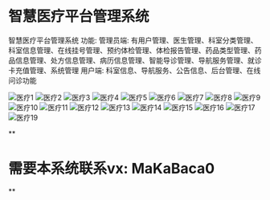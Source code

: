 # 智慧医疗平台管理系统
智慧医疗平台管理系统 功能: 
管理员端: 有用户管理、医生管理、科室分类管理、科室信息管理、在线挂号管理、预约体检管理、体检报告管理、药品类型管理、药品信息管理、处方信息管理、病历信息管理、智能导诊管理、导航服务管理、就诊卡充值管理、系统管理 
用户端: 科室信息、导航服务、公告信息、后台管理、在线问诊功能

![医疗1](https://github.com/MaCa-BaKa/zhihuiyiliaopingtaiguanlixitong/assets/102128690/cbc1765a-6bed-401f-89ed-b4f79f11911b)
![医疗2](https://github.com/MaCa-BaKa/zhihuiyiliaopingtaiguanlixitong/assets/102128690/83f73f32-6db9-4804-9bf2-d58630f3d2b9)
![医疗3](https://github.com/MaCa-BaKa/zhihuiyiliaopingtaiguanlixitong/assets/102128690/465e73b0-bbac-4408-a1ae-5557e400ad2d)
![医疗4](https://github.com/MaCa-BaKa/zhihuiyiliaopingtaiguanlixitong/assets/102128690/e1194219-876c-4838-bd07-df8132e03f6f)
![医疗5](https://github.com/MaCa-BaKa/zhihuiyiliaopingtaiguanlixitong/assets/102128690/967faa9d-7b0c-4581-bdfe-f7dad36f67ca)
![医疗6](https://github.com/MaCa-BaKa/zhihuiyiliaopingtaiguanlixitong/assets/102128690/21717410-4655-4373-89b8-1def44d713de)
![医疗7](https://github.com/MaCa-BaKa/zhihuiyiliaopingtaiguanlixitong/assets/102128690/e9d81302-03fd-45ee-914c-26bd2ec47722)
![医疗8](https://github.com/MaCa-BaKa/zhihuiyiliaopingtaiguanlixitong/assets/102128690/05778f5f-3ae6-46dd-814b-bf98302ac495)
![医疗9](https://github.com/MaCa-BaKa/zhihuiyiliaopingtaiguanlixitong/assets/102128690/cfff5415-6d55-4253-b800-467e90d2e3c7)
![医疗10](https://github.com/MaCa-BaKa/zhihuiyiliaopingtaiguanlixitong/assets/102128690/c1833f92-24ec-4ff2-9fc5-6fcf0c8e82b0)
![医疗11](https://github.com/MaCa-BaKa/zhihuiyiliaopingtaiguanlixitong/assets/102128690/1724d0a9-c246-4a31-a070-79e5a0bebe7a)
![医疗12](https://github.com/MaCa-BaKa/zhihuiyiliaopingtaiguanlixitong/assets/102128690/687c841c-2ac6-4035-9036-30d5f8ceca25)
![医疗13](https://github.com/MaCa-BaKa/zhihuiyiliaopingtaiguanlixitong/assets/102128690/dbaed4f3-f17e-452a-8197-576291beb6fe)
![医疗14](https://github.com/MaCa-BaKa/zhihuiyiliaopingtaiguanlixitong/assets/102128690/d84b3aea-9edf-4daf-b019-514b6f3dc727)
![医疗15](https://github.com/MaCa-BaKa/zhihuiyiliaopingtaiguanlixitong/assets/102128690/c51c2836-6580-4f61-8a3e-a6e0542c602f)
![医疗16](https://github.com/MaCa-BaKa/zhihuiyiliaopingtaiguanlixitong/assets/102128690/e521e437-2ee2-4bf5-a94c-3241a81b3eab)
![医疗17](https://github.com/MaCa-BaKa/zhihuiyiliaopingtaiguanlixitong/assets/102128690/65edb66c-81ca-4236-91eb-44fc710dc240)
![医疗19](https://github.com/MaCa-BaKa/zhihuiyiliaopingtaiguanlixitong/assets/102128690/b18ef0d2-40db-4d69-9f78-9ae5dd2d7544)

**

# 需要本系统联系vx: MaKaBaca0
**
